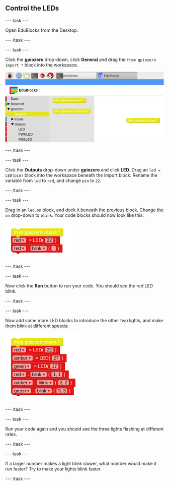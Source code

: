 ## Control the LEDs

--- task ---

Open EduBlocks from the Desktop.

--- /task ---

--- task ---

Click the **gpiozero** drop-down, click **General** and drag the `from gpiozero import *` block into the workspace.

![](images/edublocks1.png)

--- /task ---

--- task ---

Click the **Outputs** drop-down under **gpiozero** and click **LED**. Drag an `led = LED(pin)` block into the workspace beneath the import block. Rename the variable from `led` to `red`, and change `pin` to `22`.

--- /task ---

--- task ---

Drag in an `led.on` block, and dock it beneath the previous block. Change the `on` drop-down to `blink`. Your code blocks should now look like this:

![](images/edublocks2.png)

--- /task ---

--- task ---

Now click the **Run** button to run your code. You should see the red LED blink.

--- /task ---

--- task ---

Now add some more LED blocks to introduce the other two lights, and make them blink at different speeds:

![](images/edublocks3.png)

--- /task ---

--- task ---

Run your code again and you should see the three lights flashing at different rates.

--- /task ---

--- task ---

If a larger number makes a light blink slower, what number would make it run faster? Try to make your lights blink faster.

--- /task ---
